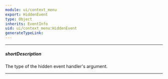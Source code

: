 ```yaml
---
module: ui/context_menu
export: HiddenEvent
type: Object
inherits: EventInfo
uid: ui/context_menu:HiddenEvent
generateTypeLink: 
---
```

---
##### shortDescription
The type of the hidden event handler's argument.

---
<!-- Description goes here -->
